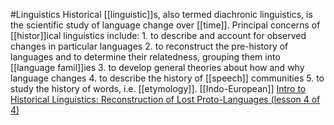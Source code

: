 #Linguistics 
Historical [[linguistic]]s, also termed diachronic linguistics, is the scientific study of language change over [[time]]. Principal concerns of [[histor]]ical linguistics include: 1. to describe and account for observed changes in particular languages 2. to reconstruct the pre-history of languages and to determine their relatedness, grouping them into [[language famil]]ies 3. to develop general theories about how and why language changes 4. to describe the history of [[speech]] communities 5. to study the history of words, i.e. [[etymology]]. 
[[Indo-European]]
[Intro to Historical Linguistics: Reconstruction of Lost Proto-Languages (lesson 4 of 4)](https://www.youtube.com/watch?v=pGFE3dWxxgI&list=PLWMNWeWX0CTZupAe4-329utSFolB7bbcM&index=6)
